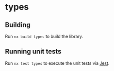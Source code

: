 # types

## Building

Run `nx build types` to build the library.

## Running unit tests

Run `nx test types` to execute the unit tests via [Jest](https://jestjs.io).
